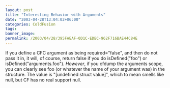 ```yaml
---
layout: post
title: "Interesting Behavior with Arguments"
date: "2003-04-28T13:04:02+06:00"
categories: ColdFusion 
tags: 
banner_image: 
permalink: /2003/04/28/395FAEAF-0D1C-EDBC-962F716BAE44C84E
---
```


If you define a CFC argument as being required="false", and then do not pass it in, it will, of course, return false if you do isDefined("foo") or isDefined("arguments.foo"). <i>However</i>, if you cfdump the arguments scope, you can clearly see foo (or whatever the name of your argument was) in the structure. The value is "[undefined struct value]", which to mean smells like null, but CF has no real support null.